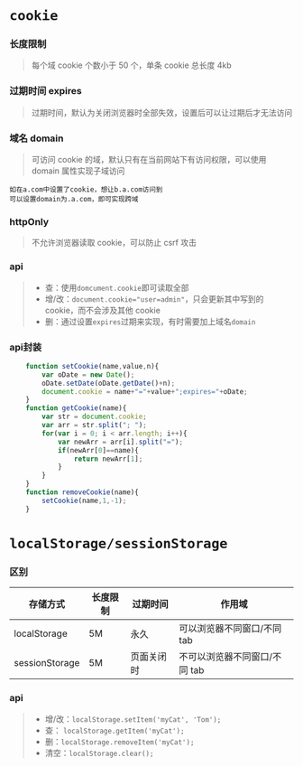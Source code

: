 # `cookie`

### 长度限制

> 每个域 cookie 个数小于 50 个，单条 cookie 总长度 4kb

### 过期时间 expires

> 过期时间，默认为关闭浏览器时全部失效，设置后可以让过期后才无法访问

### 域名 domain

> 可访问 cookie 的域，默认只有在当前网站下有访问权限，可以使用 domain 属性实现子域访问

    如在a.com中设置了cookie，想让b.a.com访问到
    可以设置domain为.a.com，即可实现跨域

### httpOnly

> 不允许浏览器读取 cookie，可以防止 csrf 攻击

### api

> - 查：使用`domcument.cookie`即可读取全部
> - 增/改：`document.cookie="user=admin"`，只会更新其中写到的 cookie，而不会涉及其他 cookie
> - 删：通过设置`expires`过期来实现，有时需要加上域名`domain`

### api封装
```js
    function setCookie(name,value,n){
        var oDate = new Date();
        oDate.setDate(oDate.getDate()+n);
        document.cookie = name+"="+value+";expires="+oDate;
    }
    function getCookie(name){
        var str = document.cookie;
        var arr = str.split("; ");
        for(var i = 0; i < arr.length; i++){
            var newArr = arr[i].split("=");
            if(newArr[0]==name){
                return newArr[1];
            }
        }
    }
    function removeCookie(name){
        setCookie(name,1,-1);
    }
```

# `localStorage/sessionStorage`

### 区别

| 存储方式       | 长度限制 | 过期时间   | 作用域                        |
| -------------- | -------- | ---------- | ----------------------------- |
| localStorage   | 5M       | 永久       | 可以浏览器不同窗口/不同 tab   |
| sessionStorage | 5M       | 页面关闭时 | 不可以浏览器不同窗口/不同 tab |

### api

> - 增/改：`localStorage.setItem('myCat', 'Tom');`
> - 查： `localStorage.getItem('myCat');`
> - 删：`localStorage.removeItem('myCat');`
> - 清空：`localStorage.clear();`
